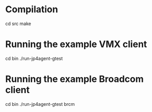 <!--
#
# P4 GTESTs
#
# Created by Sandesh Kumar Sodhi, December 2018
# Copyright (c) [2017] Juniper Networks, Inc. All rights reserved.
#
# All rights reserved.
#
# Notice and Disclaimer: This code is licensed to you under the Apache
# License 2.0 (the "License"). You may not use this code except in compliance
# with the License. This code is not an official Juniper product. You can
# obtain a copy of the License at http://www.apache.org/licenses/LICENSE-2.0
#
# Third-Party Code: This code may depend on other components under separate
# copyright notice and license terms. Your use of the source code for those
# components is subject to the terms and conditions of the respective license
# as noted in the Third-Party source code file.
#
-->

Compilation
===========
cd src
make

Running the example VMX client
==============================
cd bin
./run-jp4agent-gtest

Running the example Broadcom client
===================================
cd bin
./run-jp4agent-gtest brcm
